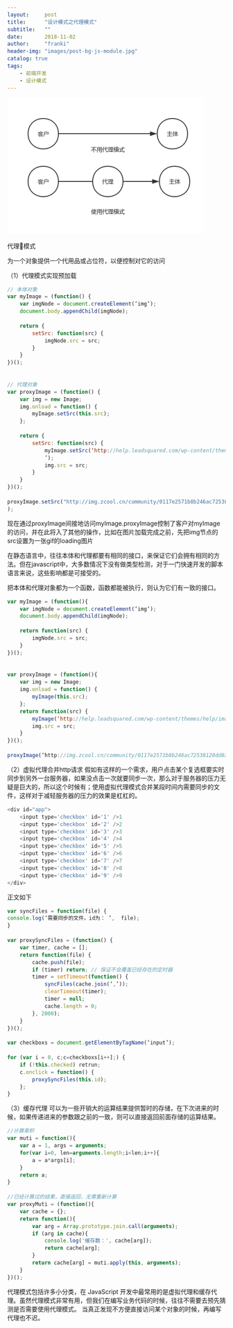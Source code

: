 ```yaml
---
layout:     post
title:      "设计模式之代理模式"
subtitle:   ""
date:       2018-11-02
author:     "franki"
header-img: "images/post-bg-js-module.jpg"
catalog: true
tags:
    - 前端开发
    - 设计模式
---
```


![proxy](/images/posts/patterns/proxy.png)

代理模式

为一个对象提供一个代用品或占位符，以便控制对它的访问

（1）代理模式实现预加载

```js
// 本体对象
var myImage = (function() {
    var imgNode = document.createElement(‘img’);
    document.body.appendChild(imgNode);

    return {
        setSrc: function(src) {
            imgNode.src = src;
        }
    }
})();


// 代理对象
var proxyImage = (function() {
    var img = new Image;
    img.onload = function() {
        myImage.setSrc(this.src);
    };

    return {
        setSrc: function(src) {
            myImage.setSrc(‘http://help.leadsquared.com/wp-content/themes/help/images/Spinner_t.gif
            ’);
            img.src = src;
        }
    }
})();

proxyImage.setSrc("http://img.zcool.cn/community/0117e2571b8b246ac72538120dd8a4.jpg@1280w_1l_2o_100sh.jpg"
);
```

现在通过proxyImage间接地访问myImage.proxyImage控制了客户对myImage的访问，并在此将入了其他的操作，比如在图片加载完成之前，先把img节点的src设置为一张gif的loading图片

在静态语言中，往往本体和代理都要有相同的接口，来保证它们会拥有相同的方法。但在javascript中，大多数情况下没有做类型检测，对于一门快速开发的脚本语言来说，这些影响都是可接受的。

把本体和代理对象都为一个函数，函数都能被执行，则认为它们有一致的接口。

```js
var myImage = (function(){
    var imgNode = document.createElement(‘img’);
    document.body.appendChild(imgNode);

    return function(src) {
        imgNode.src = src;
    }
})();


var proxyImage = (function(){
    var img = new Image;
    img.onload = function() {
        myImage(this.src);
    };
    return function(src) {
        myImage(‘http://help.leadsquared.com/wp-content/themes/help/images/Spinner_t.gif’) ;
        img.src = src;
    }
})();

proxyImage(‘http://img.zcool.cn/community/0117e2571b8b246ac72538120dd8a4.jpg@1280w_1l_2o_100sh.jpg’);
```

（2）虚拟代理合并http请求
假如有这样的一个需求，用户点击某个复选框要实时同步到另外一台服务器，如果没点击一次就要同步一次，那么对于服务器的压力无疑是巨大的，所以这个时候有；使用虚拟代理模式合并某段时间内需要同步的文件，这样对于减轻服务器的压力的效果是杠杠的。

```js
<div id="app">
    <input type='checkbox' id='1' />1
    <input type='checkbox' id='2' />2
    <input type='checkbox' id='3' />3
    <input type='checkbox' id='4' />4
    <input type='checkbox' id='5' />5
    <input type='checkbox' id='6' />6
    <input type='checkbox' id='7' />7
    <input type='checkbox' id='8' />8
    <input type='checkbox' id='9' />9
</div>
```

正文如下

```js
var syncFiles = function(file) {
console.log(‘需要同步的文件，id为： ’,  file);
}

var proxySyncFiles = (function() {
    var timer, cache = [];
    return function(file) {
        cache.push(file);
        if (timer) return; // 保证不会覆盖已经存在的定时器
        timer = setTimeout(function() {
            syncFiles(cache.join(‘,’));
            clearTimeout(timer);
            timer = null;
            cache.length = 0;
        }, 2000);
    }
})();

var checkboxs = document.getElementByTagName(‘input’);

for (var i = 0, c;c=checkboxs[i++];) {
    if (!this.checked) retrun;
    c.onclick = function() {
        proxySyncFiles(this.id);
    };
}
```

（3）缓存代理
可以为一些开销大的运算结果提供暂时的存储，在下次进来的时候，如果传递进来的参数跟之前的一致，则可以直接返回前面存储的运算结果。

```js
//计算乘积
var muti = function(){
    var a = 1, args = arguments;
    for(var i=0, len=arguments.length;i<len;i++){
        a = a*args[i];
    }
    return a;
}

//已经计算过的结果，直接返回，无需重新计算
var proxyMuti = (function(){
    var cache = {};
    return function(){
        var arg = Array.prototype.join.call(arguments);
        if (arg in cache){
            console.log('缓存数：', cache[arg]);
            return cache[arg];
        }
        return cache[arg] = muti.apply(this, arguments);
    }
})();
```

代理模式包括许多小分类，在 JavaScript 开发中最常用的是虚拟代理和缓存代理。虽然代理模式非常有用，但我们在编写业务代码的时候，往往不需要去预先猜测是否需要使用代理模式。 当真正发现不方便直接访问某个对象的时候，再编写代理也不迟。
